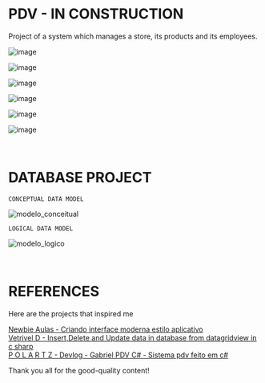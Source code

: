 # PDV - IN CONSTRUCTION
Project of a system which manages a store, its products and its employees.

![image](https://user-images.githubusercontent.com/93265472/182510501-cb6b3cb6-a003-4c2d-8d52-9bffc40f6bc2.png)

![image](https://user-images.githubusercontent.com/93265472/182510577-c580977d-3fa8-4eaa-a2b3-c5ca096caee4.png)

![image](https://user-images.githubusercontent.com/93265472/182510721-86b1e50f-48aa-4e3b-8a29-3954f2b7fe8d.png)

![image](https://user-images.githubusercontent.com/93265472/182672565-243a3752-042a-407c-9d68-4c9fe47bcbb8.png)

![image](https://user-images.githubusercontent.com/93265472/182672665-97f6e4f1-9d53-4984-acee-7091e3eeeb30.png)

![image](https://user-images.githubusercontent.com/93265472/182672763-440067e1-bb04-4f91-9563-2019f4df8948.png)

<br>

# DATABASE PROJECT

    CONCEPTUAL DATA MODEL    
![modelo_conceitual](https://user-images.githubusercontent.com/93265472/182511792-3227503f-d122-4406-8330-68e9a851a050.jpg)

    LOGICAL DATA MODEL
![modelo_logico](https://user-images.githubusercontent.com/93265472/182511877-0ead8444-1aff-47a2-b05b-2505eb9a121d.jpg)

<br>

# REFERENCES
Here are the projects that inspired me

[Newbie Aulas - Criando interface moderna estilo aplicativo](https://youtu.be/b_d3J3o-Rk8)
<br>
[Vetrivel D - Insert,Delete and Update data in database from datagridview in c sharp](https://youtu.be/_sB0A6FIhUM)
<br>
[P O L A R T Z - Devlog - Gabriel PDV C# - Sistema pdv feito em c#](https://youtu.be/KmDALbS4mcw)

Thank you all for the good-quality content!
